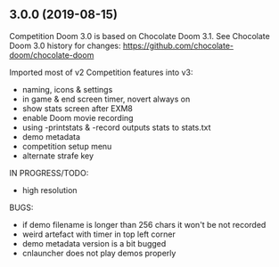 ## 3.0.0 (2019-08-15)

  Competition Doom 3.0 is based on Chocolate Doom 3.1.
  See Chocolate Doom 3.0 history for changes:
  https://github.com/chocolate-doom/chocolate-doom

  Imported most of v2 Competition features into v3:
  - naming, icons & settings
  - in game & end screen timer, novert always on
  - show stats screen after EXM8
  - enable Doom movie recording
  - using -printstats & -record outputs stats to stats.txt
  - demo metadata
  - competition setup menu
  - alternate strafe key

  IN PROGRESS/TODO:
  - high resolution

  BUGS:
 - if demo filename is longer than 256 chars it won't be not recorded
 - weird artefact with timer in top left corner
 - demo metadata version is a bit bugged
 - cnlauncher does not play demos properly
